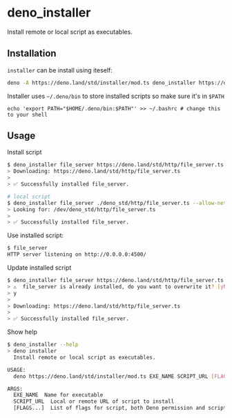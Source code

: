 # deno_installer

Install remote or local script as executables.

## Installation

`installer` can be install using iteself:

```sh
deno -A https://deno.land/std/installer/mod.ts deno_installer https://deno.land/std/installer/mod.ts -A
```

Installer uses `~/.deno/bin` to store installed scripts so make sure it's in `$PATH`

```
echo 'export PATH="$HOME/.deno/bin:$PATH"' >> ~/.bashrc # change this to your shell
```

## Usage

Install script

```sh
$ deno_installer file_server https://deno.land/std/http/file_server.ts --allow-net --allow-read
> Downloading: https://deno.land/std/http/file_server.ts
>
> ✅ Successfully installed file_server.

# local script
$ deno_installer file_server ./deno_std/http/file_server.ts --allow-net --allow-read
> Looking for: /dev/deno_std/http/file_server.ts
>
> ✅ Successfully installed file_server.
```

Use installed script:

```sh
$ file_server
HTTP server listening on http://0.0.0.0:4500/
```

Update installed script

```sh
$ deno_installer file_server https://deno.land/std/http/file_server.ts --allow-net --allow-read
> ⚠️  file_server is already installed, do you want to overwrite it? [yN]
> y
>
> Downloading: https://deno.land/std/http/file_server.ts
>
> ✅ Successfully installed file_server.
```

Show help

```sh
$ deno_installer --help
> deno installer
  Install remote or local script as executables.

USAGE:
  deno https://deno.land/std/installer/mod.ts EXE_NAME SCRIPT_URL [FLAGS...]

ARGS:
  EXE_NAME  Name for executable
  SCRIPT_URL  Local or remote URL of script to install
  [FLAGS...]  List of flags for script, both Deno permission and script specific flag can be used.
```
